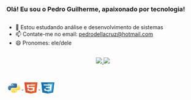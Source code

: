 ### Olá! Eu sou o Pedro Guilherme, apaixonado por tecnologia!
##
- 🌱 Estou estudando análise e desenvolvimento de sistemas
- 📫 Contate-me no email: pedrodellacruz@hotmail.com
- 😄 Pronomes: ele/dele
##
<div align="center">
  <a href="https://github.com/pedrocruzgomes">
  <img height="180em" src="https://github-readme-stats.vercel.app/api?username=pedrocruzgomes&show_icons=true&theme=dark&include_all_commits=true&count_private=true"/>
  <img height="180em" src="https://github-readme-stats.vercel.app/api/top-langs/?username=pedrocruzgomes&layout=compact&langs_count=7&theme=dark"/>
</div>

##
<div style="display: inline_block"><br>
  <img align="center" alt="Rafa-Python" height="30" width="40" src="https://raw.githubusercontent.com/devicons/devicon/master/icons/python/python-original.svg">
  <img align="center" alt="Rafa-HTML" height="30" width="40" src="https://raw.githubusercontent.com/devicons/devicon/master/icons/html5/html5-original.svg">
  <img align="center" alt="Rafa-CSS" height="30" width="40" src="https://raw.githubusercontent.com/devicons/devicon/master/icons/css3/css3-original.svg">
</div>
